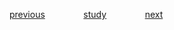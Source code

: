 
<a href="https://github.com/raphaelkaique1/study/blob/main/4-devops/4.3-ferramentas_de_monitoramento/prometheus_grafana.md">previous</a>⠀⠀⠀⠀⠀⠀<a href="https://github.com/raphaelkaique1/study#fundamentos_da_web">study</a>⠀⠀⠀⠀⠀⠀<a href="https://github.com/raphaelkaique1/study/blob/main/5-desenvolvimento_web/5.2-frontend/html5_css3_sass_less.md">next</a>